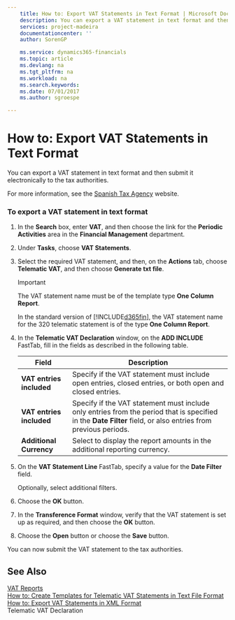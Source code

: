 ```yaml
---
    title: How to: Export VAT Statements in Text Format | Microsoft Docs
    description: You can export a VAT statement in text format and then submit it electronically to the tax authorities.
    services: project-madeira
    documentationcenter: ''
    author: SorenGP

    ms.service: dynamics365-financials
    ms.topic: article
    ms.devlang: na
    ms.tgt_pltfrm: na
    ms.workload: na
    ms.search.keywords:
    ms.date: 07/01/2017
    ms.author: sgroespe

---
```

# How to: Export VAT Statements in Text Format
You can export a VAT statement in text format and then submit it electronically to the tax authorities.  
  
 For more information, see the [Spanish Tax Agency](http://go.microsoft.com/fwlink/?LinkID=238181) website.  
  
### To export a VAT statement in text format  
  
1.  In the **Search** box, enter **VAT**, and then choose the link for the **Periodic Activities** area in the **Financial Management** department.  
  
2.  Under **Tasks**, choose **VAT Statements**.  
  
3.  Select the required VAT statement, and then, on the **Actions** tab, choose **Telematic VAT**, and then choose **Generate txt file**.  
  
    > [!IMPORTANT]  
    >  The VAT statement name must be of the template type **One Column Report**.  
    >   
    >  In the standard version of [!INCLUDE[d365fin](../../includes/d365fin_md.md)], the VAT statement name for the 320 telematic statement is of the type **One Column Report**.  
  
4.  In the **Telematic VAT Declaration** window, on the **ADD INCLUDE<!--[!INCLUDE[bp_optionsheading](../../includes/bp_optionsheading_md.md)]-->** FastTab, fill in the fields as described in the following table.  
  
    |Field|Description|  
    |---------------------------------|---------------------------------------|  
    |**VAT entries included**|Specify if the VAT statement must include open entries, closed entries, or both open and closed entries.|  
    |**VAT entries included**|Specify if the VAT statement must include only entries from the period that is specified in the **Date Filter** field, or also entries from previous periods.|  
    |**Additional Currency**|Select to display the report amounts in the additional reporting currency.|  
  
5.  On the **VAT Statement Line** FastTab, specify a value for the **Date Filter** field.  
  
     Optionally, select additional filters.  
  
6.  Choose the **OK** button.  
  
7.  In the **Transference Format** window, verify that the VAT statement is set up as required, and then choose the **OK** button.  
  
8.  Choose the **Open** button or choose the **Save** button.  
  
 You can now submit the VAT statement to the tax authorities.  
  
## See Also  
 [VAT Reports](vat-reports.md)   
 [How to: Create Templates for Telematic VAT Statements in Text File Format](how-to-create-templates-for-telematic-vat-statements-in-text-file-format.md)   
 [How to: Export VAT Statements in XML Format](how-to-export-vat-statements-in-xml-format.md)   
 Telematic VAT Declaration